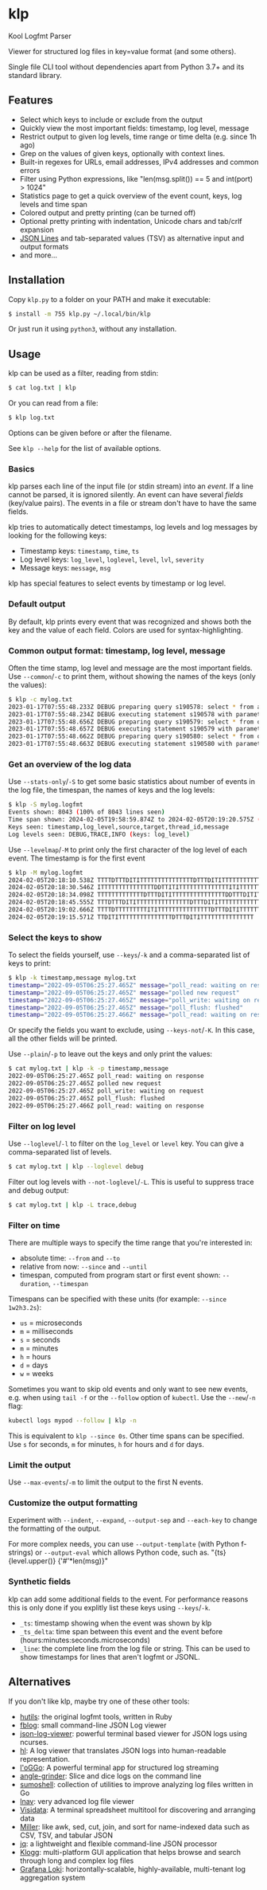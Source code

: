 # klp

Kool Logfmt Parser

Viewer for structured log files in key=value format (and some others).

Single file CLI tool without dependencies apart from Python 3.7+ and its standard library. 

## Features

- Select which keys to include or exclude from the output
- Quickly view the most important fields: timestamp, log level, message
- Restrict output to given log levels, time range or time delta (e.g. since 1h ago)
- Grep on the values of given keys, optionally with context lines. 
- Built-in regexes for URLs, email addresses, IPv4 addresses and common errors
- Filter using Python expressions, like "len(msg.split()) == 5 and int(port) > 1024"
- Statistics page to get a quick overview of the event count, keys, log levels and time span
- Colored output and pretty printing (can be turned off)
- Optional pretty printing with indentation, Unicode chars and tab/crlf expansion
- [JSON Lines](https://jsonlines.org) and tab-separated values (TSV) as alternative input and output formats
- and more...

## Installation

Copy `klp.py` to a folder on your PATH and make it executable:

```bash
$ install -m 755 klp.py ~/.local/bin/klp
```

Or just run it using `python3`, without any installation.

## Usage

klp can be used as a filter, reading from stdin:

```bash
$ cat log.txt | klp
```

Or you can read from a file:

```bash
$ klp log.txt
```

Options can be given before or after the filename.

See `klp --help` for the list of available options.

### Basics

klp parses each line of the input file (or stdin stream) into an *event*.
If a line cannot be parsed, it is ignored silently.
An event can have several *fields* (key/value pairs).
The events in a file or stream don't have to have the same fields.

klp tries to automatically detect timestamps, log levels and log messages
by looking for the following keys:

* Timestamp keys: `timestamp`, `time`, `ts`
* Log level keys: `log_level`, `loglevel`, `level`, `lvl`, `severity`
* Message keys: `message`, `msg`

klp has special features to select events by timestamp or log level.


### Default output

By default, klp prints every event that was recognized and shows both the key and the value of each field.
Colors are used for syntax-highlighting.

### Common output format: timestamp, log level, message

Often the time stamp, log level and message are the most important fields.
Use `--common`/`-c` to print them, without showing the names of the keys (only the values):

```bash
$ klp -c mylog.txt
2023-01-17T07:55:48.233Z DEBUG preparing query s190578: select * from applications
2023-01-17T07:55:48.234Z DEBUG executing statement s190578 with parameters: []
2023-01-17T07:55:48.656Z DEBUG preparing query s190579: select * from oauthproviderconfig where id = 0
2023-01-17T07:55:48.657Z DEBUG executing statement s190579 with parameters: []
2023-01-17T07:55:48.662Z DEBUG preparing query s190580: select * from oauthproviderconfig where id = 0
2023-01-17T07:55:48.663Z DEBUG executing statement s190580 with parameters: []
```

### Get an overview of the log data

Use `--stats-only`/`-S` to get some basic statistics about number of events in the log file,
the timespan, the names of keys and the log levels:

```bash
$ klp -S mylog.logfmt
Events shown: 8043 (100% of 8043 lines seen)
Time span shown: 2024-02-05T19:58:59.874Z to 2024-02-05T20:19:20.575Z (0:20:20.701000)
Keys seen: timestamp,log_level,source,target,thread_id,message
Log levels seen: DEBUG,TRACE,INFO (keys: log_level)
```

Use `--levelmap`/`-M` to print only the first character of the log level of each event.
The timestamp is for the first event 

```bash
$ klp -M mylog.logfmt
2024-02-05T20:18:10.538Z TTTTDTTTDITITTTTTTTTTTTTTTTDTTTDITITTTTTTTTTTTTTTTDTTTDITITTTTTTTTTTTTTTTDTTTDIT
2024-02-05T20:18:30.546Z ITTTTTTTTTTTTTTTDDTTITITTTTTTTTTTTTTTITITTTTTTTTTTTTTTTTITITTTTTTTTTTTTTTTTITITT
2024-02-05T20:18:34.098Z TTTTTTTTTTTTTDTTTDITITTTTTTTTTTTTTTTDDTTTDITITTTTTTTTTTTTTTTDTTTDITITTTTTTTTTTTT
2024-02-05T20:18:45.555Z TTTDTTTDITITTTTTTTTTTTTTTTDTTTDITITTTTTTTTTTTTTTTDTTTDITITTTTTTTTTTTTTTTDTITITTT
2024-02-05T20:19:02.666Z TTTTDTTTTTTTTTITITTTTTTTTTTTTTTTDTTTDITITTTTTTTTTTTTTTTDTTTDITITTTTTTTTTTTTTTTDT
2024-02-05T20:19:15.571Z TTDITITTTTTTTTTTTTTTTDTTTDITITTTTTTTTTTTTTTT
```

### Select the keys to show

To select the fields yourself, use `--keys`/`-k` and a comma-separated list of keys to print:

```bash
$ klp -k timestamp,message mylog.txt
timestamp="2022-09-05T06:25:27.465Z" message="poll_read: waiting on response"
timestamp="2022-09-05T06:25:27.465Z" message="polled new request"
timestamp="2022-09-05T06:25:27.465Z" message="poll_write: waiting on request"
timestamp="2022-09-05T06:25:27.465Z" message="poll_flush: flushed"
timestamp="2022-09-05T06:25:27.466Z" message="poll_read: waiting on response"
```

Or specify the fields you want to exclude, using `--keys-not`/`-K`.
In this case, all the other fields will be printed.

Use `--plain`/`-p` to leave out the keys and only print the values:

```bash
$ cat mylog.txt | klp -k -p timestamp,message
2022-09-05T06:25:27.465Z poll_read: waiting on response
2022-09-05T06:25:27.465Z polled new request
2022-09-05T06:25:27.465Z poll_write: waiting on request
2022-09-05T06:25:27.465Z poll_flush: flushed
2022-09-05T06:25:27.466Z poll_read: waiting on response
```

### Filter on log level

Use `--loglevel`/`-l` to filter on the `log_level` or `level` key.
You can give a comma-separated list of levels.

```bash
$ cat mylog.txt | klp --loglevel debug
```

Filter out log levels with `--not-loglevel`/`-L`.
This is useful to suppress trace and debug output:

```bash
$ cat mylog.txt | klp -L trace,debug
```

### Filter on time

There are multiple ways to specify the time range that you're interested in:

* absolute time: `--from` and `--to` 
* relative from now: `--since` and `--until` 
* timespan, computed from program start or first event shown: `--duration`, `--timespan`

Timespans can be specified with these units (for example: `--since 1w2h3.2s`):

- `us` = microseconds
- `m` = milliseconds
- `s` = seconds
- `m` = minutes
- `h` = hours
- `d` = days
- `w` = weeks

Sometimes you want to skip old events and only want to see new events, e.g. when using `tail -f` or the `--follow` option of `kubectl`.
Use the `--new`/`-n` flag:

```bash
kubectl logs mypod --follow | klp -n
```

This is equivalent to `klp --since 0s`.
Other time spans can be specified.
Use `s` for seconds, `m` for minutes, `h` for hours and `d` for days.

### Limit the output

Use `--max-events`/`-m` to limit the output to the first N events.

### Customize the output formatting

Experiment with `--indent`, `--expand`, `--output-sep` and `--each-key` to change the formatting of the output.

For more complex needs, you can use `--output-template` (with Python f-strings) or `--output-eval` which allows Python code, such as. "{ts} {level.upper()} {'#'*len(msg)}"

### Synthetic fields

klp can add some additional fields to the event.
For performance reasons this is only done if you explitly list these keys using `--keys`/`-k`.

* `_ts`: timestamp showing when the event was shown by klp
* `_ts_delta`: time span between this event and the event before (hours:minutes:seconds.microseconds)
* `_line`: the complete line from the log file or string. This can be used to show timestamps for lines that aren't logfmt or JSONL.

## Alternatives

If you don't like klp, maybe try one of these other tools:

- [hutils](https://github.com/brandur/hutils): the original logfmt tools, written in Ruby
- [fblog](https://github.com/brocode/fblog): small command-line JSON Log viewer
- [json-log-viewer](https://github.com/gistia/json-log-viewer): powerful terminal based viewer for JSON logs using ncurses.
- [hl](https://github.com/pamburus/hl): A log viewer that translates JSON logs into human-readable representation.
- [l'oGGo](https://github.com/aurc/loggo): A powerful terminal app for structured log streaming
- [angle-grinder](https://github.com/rcoh/angle-grinder): Slice and dice logs on the command line
- [sumoshell](https://github.com/SumoLogic/sumoshell): collection of utilities to improve analyzing log files written in Go
- [lnav](https://lnav.org): very advanced log file viewer
- [Visidata](https://www.visidata.org): A terminal spreadsheet multitool for discovering and arranging data
- [Miller](https://github.com/johnkerl/miller): like awk, sed, cut, join, and sort for name-indexed data such as CSV, TSV, and tabular JSON 
- [jq](https://jqlang.github.io/jq/): a lightweight and flexible command-line JSON processor
- [Klogg](https://github.com/variar/klogg): multi-platform GUI application that helps browse and search through long and complex log files
- [Grafana Loki](https://grafana.com/docs/loki/latest/visualize/grafana/): horizontally-scalable, highly-available, multi-tenant log aggregation system
